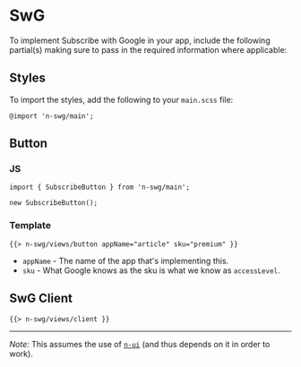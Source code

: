 # SwG

To implement Subscribe with Google in your app, include the following partial(s) making sure to pass in the required information where applicable:

## Styles

To import the styles, add the following to your `main.scss` file:

```
@import 'n-swg/main';
```

## Button

### JS

```
import { SubscribeButton } from 'n-swg/main';

new SubscribeButton();
```

### Template

```
{{> n-swg/views/button appName="article" sku="premium" }}
```

+ `appName` - The name of the app that's implementing this.
+ `sku` - What Google knows as the sku is what we know as `accessLevel`.

## SwG Client

```
{{> n-swg/views/client }}
```

---

*Note:* This assumes the use of [`n-ui`](https://github.com/Financial-Times/n-ui) (and thus depends on it in order to work).